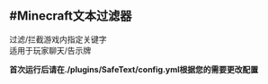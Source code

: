 #Minecraft文本过滤器
---
过滤/拦截游戏内指定关键字  
适用于玩家聊天/告示牌  

**首次运行后请在./plugins/SafeText/config.yml根据您的需要更改配置**
